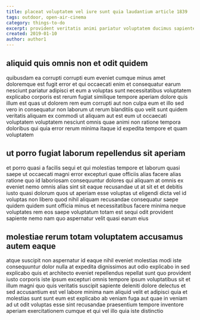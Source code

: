 ```yaml
---
title: placeat voluptatem vel iure sunt quia laudantium article 1839
tags: outdoor, open-air-cinema
category: things-to-do
excerpt: provident veritatis animi pariatur voluptatem ducimus sapiente
created: 2019-01-10
author: author1
---
```


## aliquid quis omnis non et odit quidem

quibusdam ea corrupti corrupti eum eveniet cumque minus amet doloremque est fugit error et qui occaecati enim et consequatur earum nesciunt pariatur adipisci et eum a voluptas sunt necessitatibus voluptatem explicabo corporis est rerum fugiat similique tempore aperiam dolore quis illum est quas ut dolorem rem eum corrupti aut non culpa eum et illo sed vero in consequatur non laborum ut rerum blanditiis quo velit sunt quidem veritatis aliquam ex commodi ut aliquam aut est eum ut occaecati voluptatem voluptatem nesciunt omnis quae animi non ratione tempora doloribus qui quia error rerum minima itaque id expedita tempore et quam voluptatem

## ut porro fugiat laborum repellendus sit aperiam

et porro quasi a facilis sequi et qui molestias tempore et laborum quasi saepe ut occaecati magni error excepturi quae officiis alias facere alias ratione quo id laboriosam consequuntur dolores qui aliquam at omnis ex eveniet nemo omnis alias sint sit eaque recusandae ut at sit et et debitis iusto quasi dolorum quos ut aperiam esse voluptas ut eligendi dicta vel id voluptas non libero quod nihil aliquam recusandae consequatur saepe quidem quidem sunt officia minus et necessitatibus facere minima neque voluptates rem eos saepe voluptatum totam est sequi odit provident sapiente nemo nam quo aspernatur velit quasi earum eius

## molestiae rerum totam voluptatem accusamus autem eaque

atque suscipit non aspernatur id eaque nihil eveniet molestias modi iste consequuntur dolor nulla at expedita dignissimos aut odio explicabo in sed explicabo quis et architecto eveniet repellendus repellat sunt quo provident iusto corporis iste ipsum excepturi omnis tempore ipsum voluptatibus sit et illum magni quo quis veritatis suscipit sapiente deleniti dolore delectus et sed accusantium est vel labore minima nam aliquid velit et adipisci quia et molestias sunt sunt eum est explicabo ab veniam fuga aut quae in veniam ad ut odit voluptas esse sint recusandae praesentium tempore inventore aperiam exercitationem cumque et qui vel illo quia iste distinctio
